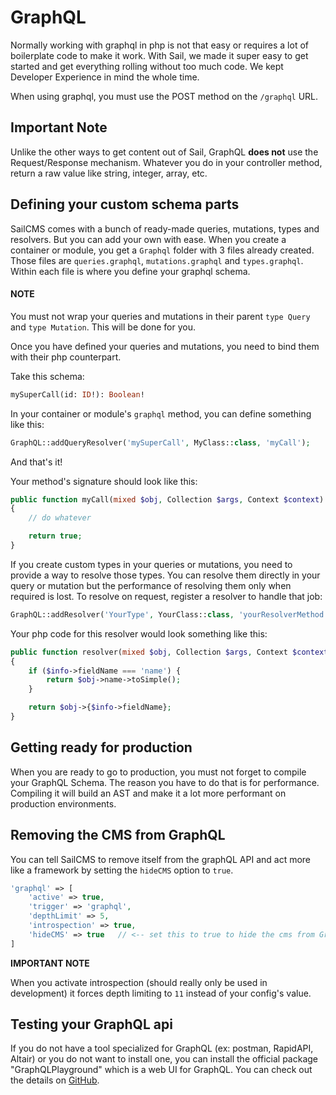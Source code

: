 # GraphQL

Normally working with graphql in php is not that easy or requires a lot of boilerplate code to make it work. With Sail,
we made it super easy to get started and get everything rolling without too much code. We kept Developer Experience in
mind the whole time.

When using graphql, you must use the POST method on the `/graphql` URL.

## Important Note

Unlike the other ways to get content out of Sail, GraphQL __does not__ use the Request/Response mechanism. Whatever you do
in your controller method, return a raw value like string, integer, array, etc.

## Defining your custom schema parts

SailCMS comes with a bunch of ready-made queries, mutations, types and resolvers. But you can add your own with ease. When
you create a container or module, you get a `Graphql` folder with 3 files already created. Those files are `queries.graphql`,
`mutations.graphql` and `types.graphql`. Within each file is where you define your graphql schema.

#### NOTE
You must not wrap your queries and mutations in their parent `type Query` and `type Mutation`. This will be
done for you.

Once you have defined your queries and mutations, you need to bind them with their php counterpart.

Take this schema:

```graphql
mySuperCall(id: ID!): Boolean!
```

In your container or module's `graphql` method, you can define something like this:

```php
GraphQL::addQueryResolver('mySuperCall', MyClass::class, 'myCall');
```

And that's it!

Your method's signature should look like this:

```php
public function myCall(mixed $obj, Collection $args, Context $context): bool
{
    // do whatever

    return true;
}
```

If you create custom types in your queries or mutations, you need to provide a way to resolve those types. You
can resolve them directly in your query or mutation but the performance of resolving them only when required is
lost. To resolve on request, register a resolver to handle that job:

```php
GraphQL::addResolver('YourType', YourClass::class, 'yourResolverMethod');
```

Your php code for this resolver would look something like this:

```php
public function resolver(mixed $obj, Collection $args, Context $context, ResolveInfo $info): mixed
{
    if ($info->fieldName === 'name') {
        return $obj->name->toSimple();
    }

    return $obj->{$info->fieldName};
}
```

## Getting ready for production

When you are ready to go to production, you must not forget to compile your GraphQL Schema. The reason you have to do that
is for performance. Compiling it will build an AST and make it a lot more performant on production environments.

## Removing the CMS from GraphQL

You can tell SailCMS to remove itself from the graphQL API and act more like a framework by setting the `hideCMS` option to `true`.

```php
'graphql' => [
    'active' => true,
    'trigger' => 'graphql',
    'depthLimit' => 5,
    'introspection' => true,
    'hideCMS' => true   // <-- set this to true to hide the cms from GraphQL
]
```

__IMPORTANT NOTE__

When you activate introspection (should really only be used in development) it forces depth limiting to `11` instead
of your config's value.

## Testing your GraphQL api

If you do not have a tool specialized for GraphQL (ex: postman, RapidAPI, Altair) or you do not want to install one,
you can install the official package "GraphQLPlayground" which is a web UI for GraphQL. You can check out the details
on [GitHub](https://github.com/LeeroyLabs/sail-graphql-playground).